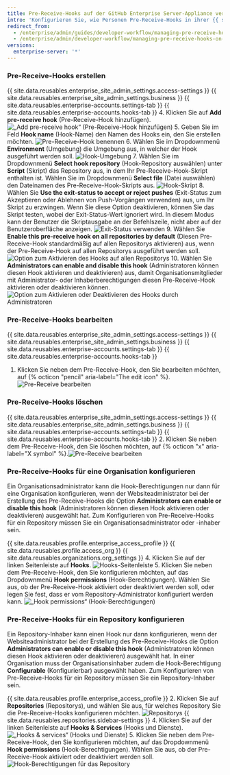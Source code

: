```yaml
---
title: Pre-Receive-Hooks auf der GitHub Enterprise Server-Appliance verwalten
intro: 'Konfigurieren Sie, wie Personen Pre-Receive-Hooks in ihrer {{ site.data.variables.product.prodname_ghe_server }}-Appliance verwenden.'
redirect_from:
  - /enterprise/admin/guides/developer-workflow/managing-pre-receive-hooks-on-the-github-enterprise-appliance/
  - /enterprise/admin/developer-workflow/managing-pre-receive-hooks-on-the-github-enterprise-server-appliance
versions:
  enterprise-server: '*'
---
```


### Pre-Receive-Hooks erstellen

{{ site.data.reusables.enterprise_site_admin_settings.access-settings }}
{{ site.data.reusables.enterprise_site_admin_settings.business }}
{{ site.data.reusables.enterprise-accounts.settings-tab }}
{{ site.data.reusables.enterprise-accounts.hooks-tab }}
4. Klicken Sie auf **Add pre-receive hook** (Pre-Receive-Hook hinzufügen). ![„Add pre-receive hook“ (Pre-Receive-Hook hinzufügen)](/assets/images/enterprise/site-admin-settings/add-pre-receive-hook.png)
5. Geben Sie im Feld **Hook name** (Hook-Name) den Namen des Hooks ein, den Sie erstellen möchten. ![Pre-Receive-Hook benennen](/assets/images/enterprise/site-admin-settings/hook-name.png)
6. Wählen Sie im Dropdownmenü **Environment** (Umgebung) die Umgebung aus, in welcher der Hook ausgeführt werden soll. ![Hook-Umgebung](/assets/images/enterprise/site-admin-settings/environment.png)
7. Wählen Sie im Dropdownmenü **Select hook repository** (Hook-Repository auswählen) unter **Script** (Skript) das Repository aus, in dem Ihr Pre-Receive-Hook-Skript enthalten ist. Wählen Sie im Dropdownmenü **Select file** (Datei auswählen) den Dateinamen des Pre-Receive-Hook-Skripts aus. ![Hook-Skript](/assets/images/enterprise/site-admin-settings/hook-script.png)
8. Wählen Sie **Use the exit-status to accept or reject pushes** (Exit-Status zum Akzeptieren oder Ablehnen von Push-Vorgängen verwenden) aus, um Ihr Skript zu erzwingen. Wenn Sie diese Option deaktivieren, können Sie das Skript testen, wobei der Exit-Status-Wert ignoriert wird. In diesem Modus kann der Benutzer die Skriptausgabe an der Befehlszeile, nicht aber auf der Benutzeroberfläche anzeigen. ![Exit-Status verwenden](/assets/images/enterprise/site-admin-settings/use-exit-status.png)
9. Wählen Sie **Enable this pre-receive hook on all repositories by default** (Diesen Pre-Receive-Hook standardmäßig auf allen Repositorys aktivieren) aus, wenn der Pre-Receive-Hook auf allen Repositorys ausgeführt werden soll. ![Option zum Aktivieren des Hooks auf allen Repositorys](/assets/images/enterprise/site-admin-settings/enable-hook-all-repos.png)
10. Wählen Sie **Administrators can enable and disable this hook** (Administratoren können diesen Hook aktivieren und deaktivieren) aus, damit Organisationsmitglieder mit Administrator- oder Inhaberberechtigungen diesen Pre-Receive-Hook aktivieren oder deaktivieren können. ![Option zum Aktivieren oder Deaktivieren des Hooks durch Administratoren](/assets/images/enterprise/site-admin-settings/admins-enable-hook.png)

### Pre-Receive-Hooks bearbeiten

{{ site.data.reusables.enterprise_site_admin_settings.access-settings }}
{{ site.data.reusables.enterprise_site_admin_settings.business }}
{{ site.data.reusables.enterprise-accounts.settings-tab }}
{{ site.data.reusables.enterprise-accounts.hooks-tab }}
1. Klicken Sie neben dem Pre-Receive-Hook, den Sie bearbeiten möchten, auf {% octicon "pencil" aria-label="The edit icon" %}.![Pre-Receive bearbeiten](/assets/images/enterprise/site-admin-settings/edit-pre-receive-hook.png)

### Pre-Receive-Hooks löschen

{{ site.data.reusables.enterprise_site_admin_settings.access-settings }}
{{ site.data.reusables.enterprise_site_admin_settings.business }}
{{ site.data.reusables.enterprise-accounts.settings-tab }}
{{ site.data.reusables.enterprise-accounts.hooks-tab }}
2. Klicken Sie neben dem Pre-Receive-Hook, den Sie löschen möchten, auf {% octicon "x" aria-label="X symbol" %}.![Pre-Receive bearbeiten](/assets/images/enterprise/site-admin-settings/delete-pre-receive-hook.png)

### Pre-Receive-Hooks für eine Organisation konfigurieren

Ein Organisationsadministrator kann die Hook-Berechtigungen nur dann für eine Organisation konfigurieren, wenn der Websiteadministrator bei der Erstellung des Pre-Receive-Hooks die Option **Administrators can enable or disable this hook** (Administratoren können diesen Hook aktivieren oder deaktivieren) ausgewählt hat. Zum Konfigurieren von Pre-Receive-Hooks für ein Repository müssen Sie ein Organisationsadministrator oder -inhaber sein.

{{ site.data.reusables.profile.enterprise_access_profile }}
{{ site.data.reusables.profile.access_org }}
{{ site.data.reusables.organizations.org_settings }}
4. Klicken Sie auf der linken Seitenleiste auf **Hooks**. ![Hooks-Seitenleiste](/assets/images/enterprise/orgs-and-teams/hooks-sidebar.png)
5. Klicken Sie neben dem Pre-Receive-Hook, den Sie konfigurieren möchten, auf das Dropdownmenü **Hook permissions** (Hook-Berechtigungen). Wählen Sie aus, ob der Pre-Receive-Hook aktiviert oder deaktiviert werden soll, oder legen Sie fest, dass er vom Repository-Administrator konfiguriert werden kann. ![„Hook permissions“ (Hook-Berechtigungen)](/assets/images/enterprise/orgs-and-teams/hook-permissions.png)

### Pre-Receive-Hooks für ein Repository konfigurieren

Ein Repository-Inhaber kann einen Hook nur dann konfigurieren, wenn der Websiteadministrator bei der Erstellung des Pre-Receive-Hooks die Option **Administrators can enable or disable this hook** (Administratoren können diesen Hook aktivieren oder deaktivieren) ausgewählt hat. In einer Organisation muss der Organisationsinhaber zudem die Hook-Berechtigung **Configurable** (Konfigurierbar) ausgewählt haben. Zum Konfigurieren von Pre-Receive-Hooks für ein Repository müssen Sie ein Repository-Inhaber sein.

{{ site.data.reusables.profile.enterprise_access_profile }}
2. Klicken Sie auf **Repositories** (Repositorys), und wählen Sie aus, für welches Repository Sie die Pre-Receive-Hooks konfigurieren möchten. ![Repositorys](/assets/images/enterprise/repos/repositories.png)
{{ site.data.reusables.repositories.sidebar-settings }}
4. Klicken Sie auf der linken Seitenleiste auf **Hooks & Services** (Hooks und Dienste). ![„Hooks & services“ (Hooks und Dienste)](/assets/images/enterprise/repos/hooks-services.png)
5. Klicken Sie neben dem Pre-Receive-Hook, den Sie konfigurieren möchten, auf das Dropdownmenü **Hook permissions** (Hook-Berechtigungen). Wählen Sie aus, ob der Pre-Receive-Hook aktiviert oder deaktiviert werden soll. ![Hook-Berechtigungen für das Repository](/assets/images/enterprise/repos/repo-hook-permissions.png)
